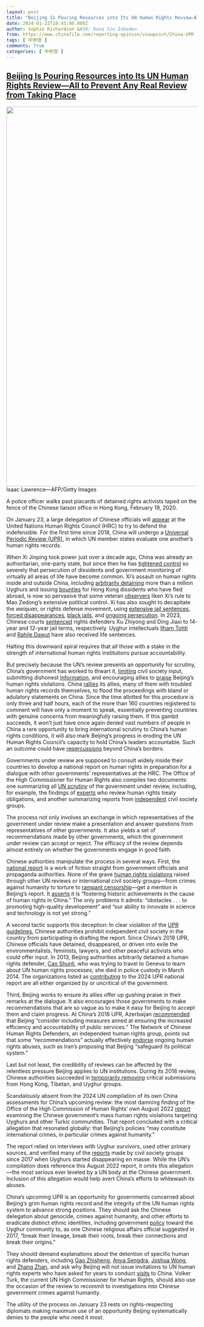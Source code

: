 ```yaml
---
layout: post
title: "Beijing Is Pouring Resources into Its UN Human Rights Review—All to Prevent Any Real Review from Taking Place"
date: 2024-01-22T18:43:00.000Z
author: Sophie Richardson &#38; Rana Siu Inboden
from: https://www.chinafile.com/reporting-opinion/viewpoint/China-UPR
tags: [ 中参馆 ]
comments: True
categories: [ 中参馆 ]
---
```

<!--1705948980000-->
[Beijing Is Pouring Resources into Its UN Human Rights Review—All to Prevent Any Real Review from Taking Place](https://www.chinafile.com/reporting-opinion/viewpoint/China-UPR)
------

<div>
<div class="view view-featured-photo view-id-featured_photo view-display-id-panel_pane_1 visual-box view-dom-id-df9c4bef1738f8104cd69a497ce9c8db">                  <div class="content view-content">        <div class="views-row views-row-1">        <div class="views-field views-field-field-common-featured-photo">        <div class="field-content"><a href="https://www.chinafile.com/sites/default/files/assets/images/article/featured/55161_sm2.jpg" title="Beijing Is Pouring Resources into Its UN Human Rights Review—All to Prevent Any Real Review from Taking Place" class="colorbox" data-colorbox-gallery="gallery-node-55161-gwRWCxo46Ck" data-cbox-img-attrs="{"title": "", "alt": ""}"><img src="https://www.chinafile.com/sites/default/files/styles/large/public/assets/images/article/featured/55161_sm2.jpg?itok=p6kVJ0bt" width="1500" height="999" alt title referrerpolicy="no-referrer"></a></div>  </div>    <div>        <div class="photo-credit">Isaac Lawrence—AFP/Getty Images</div>  </div>    <div>        <div class="photo-caption"><p>A police officer walks past placards of detained rights activists taped on the fence of the Chinese liaison office in Hong Kong, February 19, 2020.</p></div>  </div>  </div>    </div>            </div>            <div class="content">    <div class="field field-name-body field-type-text-with-summary field-label-hidden">      <p class="dropcap">On January 23, a large delegation of Chinese officials will <a href="https://www.ohchr.org/en/hr-bodies/upr/cn-index" target="_blank" rel="nofollow">appear</a> at the United Nations Human Rights Council (HRC) to try to defend the indefensible. For the first time since 2018, China will undergo a <a href="https://www.ohchr.org/en/hr-bodies/upr/upr-home" target="_blank" rel="nofollow">Universal Periodic Review (UPR)</a>, in which UN member states evaluate one another’s human rights records.</p><p>When Xi Jinping took power just over a decade ago, China was already an authoritarian, one-party state, but since then he has <a href="https://www.nytimes.com/2022/10/17/business/china-xi-jinping-governance.html" target="_blank" rel="nofollow">tightened control</a> so severely that persecution of dissidents and government monitoring of virtually all areas of life have become common. Xi’s assault on human rights inside and outside China, including <a href="https://www.chinafile.com/reporting-opinion/features/where-did-one-million-figure-detentions-xinjiangs-camps-come" target="_blank" rel="nofollow">arbitrarily detaining</a> more than a million Uyghurs and issuing <a href="https://www.hkdc.us/press-release/anna-kwok-on-the-arrest-warrant" target="_blank" rel="nofollow">bounties</a> for Hong Kong dissidents who have fled abroad, is now so pervasive that some veteran <a href="https://www.jeromecohen.net/jerrys-blog/tag/Xi+Jinping" target="_blank" rel="nofollow">observers</a> liken Xi’s rule to Mao Zedong’s extensive political control. Xi has also sought to decapitate the <em>weiquan</em>, or rights defense movement, using <a href="https://www.wsj.com/articles/china-sentences-human-rights-activists-to-prison-for-subversion-7acd7cfc" target="_blank" rel="nofollow">extensive jail sentences</a>, <a href="https://www.cfr.org/in-brief/peng-shuai-china-disappeared-how-beijing-silences-critics" target="_blank" rel="nofollow">forced disappearances</a>, <a href="https://safeguarddefenders.com/sites/default/files/pdf/FACTSHEET%20RSDL.pdf" target="_blank" rel="nofollow">black jails,</a> and <a href="https://www.politico.com/news/2023/12/10/china-international-human-rights-day-00130970" target="_blank" rel="nofollow">ongoing persecution</a>. In 2023, Chinese courts <a href="https://www.chinafile.com/reporting-opinion/viewpoint/xu-zhiyong-ding-jiaxi" target="_blank" rel="nofollow">sentenced</a> rights defenders Xu Zhiyong and Ding Jiaxi to 14-year and 12-year jail terms, respectively. Uyghur intellectuals <a href="https://www.nytimes.com/2014/09/24/world/asia/china-court-sentences-uighur-scholar-to-life-in-separatism-case.html" target="_blank" rel="nofollow">Ilham Tohti</a> and <a href="https://www.npr.org/2023/10/01/1202884185/in-china-a-uyghur-scholar-has-been-sentenced-to-life-in-prison" target="_blank" rel="nofollow">Rahile Dawut</a> have also received life sentences.</p><p>Halting this downward spiral requires that all those with a stake in the strength of international human rights institutions pursue accountability.</p><p>But precisely because the UN’s review presents an opportunity for scrutiny, China’s government has worked to thwart it, <a href="https://www.thegenevaobserver.com/exclusive-china-seeks-to-quash-dissent-ahead-un-review-of-its-rights-record/" target="_blank" rel="nofollow">limiting</a> civil society input, submitting dishonest <a href="https://www.ohchr.org/en/hr-bodies/upr/cn-index" target="_blank" rel="nofollow">information</a>, and encouraging allies to <a href="https://www.ohchr.org/en/hr-bodies/upr/cn-index" target="_blank" rel="nofollow">praise</a> Beijing’s human rights violations. China <a href="https://www.swissinfo.ch/eng/exclusive-china-lobbies-countries-to-praise-its-rights-record-ahead-of-un-review---diplomats/49147882" target="_blank" rel="nofollow">rallies</a> its allies, many of them with troubled human rights records themselves, to flood the proceedings with bland or adulatory statements on China. Since the time allotted for this procedure is only three and half hours, each of the more than 160 countries registered to comment will have only a moment to speak, essentially preventing countries with genuine concerns from meaningfully raising them. If this gambit succeeds, it won’t just have once again denied vast numbers of people in China a rare opportunity to bring international scrutiny to China’s human rights conditions, it will also mark Beijing’s progress in eroding the UN Human Rights Council’s capacity to hold China’s leaders accountable. Such an outcome could have <a href="https://www.ned.org/new-report-defending-the-global-human-rights-system/" target="_blank" rel="nofollow">repercussions</a> beyond China’s borders.</p><p>Governments under review are supposed to consult widely inside their countries to develop a national report on human rights in preparation for a dialogue with other governments’ representatives at the HRC. The Office of the High Commissioner for Human Rights also compiles two documents: one summarizing all <a href="https://www.ohchr.org/en/hr-bodies/upr/cn-index" target="_blank" rel="nofollow">UN scrutiny</a> of the government under review, including, for example, the findings of <a href="https://www.ohchr.org/en/press-releases/2022/07/un-human-rights-committee-issues-findings-hong-kong-macao-georgia-ireland#:~:text=Hong%20Kong%20%2D%20China,-The%20Committee%20was&text=The%20Committee%20underscored%20the%20shortcomings,trial%20and%20execution%20of%20penalties." target="_blank" rel="nofollow">experts</a> who review human rights treaty obligations, and another summarizing reports from <a href="https://www.ohchr.org/en/hr-bodies/upr/cn-index" target="_blank" rel="nofollow">independent</a> civil society groups.</p><p>The process not only involves an exchange in which representatives of the government under review make a presentation and answer questions from representatives of other governments. It also yields a set of recommendations made by other governments, which the government under review can accept or reject. The efficacy of the review depends almost entirely on whether the governments engage in good faith.</p><p>Chinese authorities manipulate the process in several ways. First, the <a href="https://www.ohchr.org/en/hr-bodies/upr/cn-index" target="_blank" rel="nofollow">national report</a> is a work of fiction straight from government officials and propaganda authorities. None of the grave <a href="https://www.ohchr.org/sites/default/files/documents/countries/2022-08-31/22-08-31-final-assesment.pdf" target="_blank" rel="nofollow">human rights violations</a> raised through other UN reviews or international civil society groups—from crimes against humanity to torture to <a href="https://www.nytimes.com/2023/02/10/opinion/china-politics-language.html" target="_blank" rel="nofollow">rampant censorship</a>—get a mention in Beijing’s report. It <a href="https://documents-dds-ny.un.org/doc/UNDOC/GEN/G23/228/57/PDF/G2322857.pdf?OpenElement" target="_blank" rel="nofollow">asserts</a> it is “fostering historic achievements in the cause of human rights in China.” The only problems it admits: “obstacles . . . to promoting high-quality development” and “our ability to innovate in science and technology is not yet strong.”</p><p>A second tactic supports this deception: In clear violation of the <a href="https://www.ohchr.org/sites/default/files/HRBodies/UPR/Documents/PracticalGuideCivilSociety.pdf" target="_blank" rel="nofollow">UPR guidelines</a>, Chinese authorities prohibit independent civil society in the country from participating in drafting the report. Since China’s 2018 UPR, Chinese officials have detained, disappeared, or driven into exile the environmentalists, feminists, lawyers, and other peaceful activists who could offer input. In 2013, Beijing authorities arbitrarily detained a human rights defender, <a href="https://www.nchrd.org/2019/03/cao-shunli/" target="_blank" rel="nofollow">Cao Shunli</a>, who was trying to travel to Geneva to learn about UN human rights processes; she died in police custody in March 2014. The organizations listed as <a href="https://www.ohchr.org/en/hr-bodies/upr/uprcn-add-info-s45" target="_blank" rel="nofollow">contributing</a> to the 2024 UPR national report are all either organized by or uncritical of the government.</p><p>Third, Beijing works to ensure its allies offer up gushing praise in their remarks at the dialogue. It also encourages those governments to make recommendations that are so vague as to make it easy for Beijing to accept them and claim progress. At China’s 2018 UPR, Azerbaijan <a href="https://ishr.ch/wp-content/uploads/2021/11/China-UPR-Working-Group-Report.pdf" target="_blank" rel="nofollow">recommended</a> that Beijing “consider including measures aimed at ensuring the increased efficiency and accountability of public services.” The Network of Chinese Human Rights Defenders, an independent human rights group, points out that some “recommendations” actually effectively <a href="https://www.nchrd.org/2023/12/briefing-paper-strategies-for-making-chinas-4th-upr-effective-in-stopping-atrocity-crimes/" target="_blank" rel="nofollow">endorse</a> ongoing human rights abuses, such as Iran’s proposing that Beijing “safeguard its political system.”</p><p>Last but not least, the credibility of reviews can be affected by the relentless pressure Beijing applies to UN institutions. During its 2018 review, Chinese authorities succeeded in <a href="https://ishr.ch/sites/default/files/article/files/joint_press_statement_ohchr_-_china_upr.pdf" target="_blank" rel="nofollow">temporarily removing</a> critical submissions from Hong Kong, Tibetan, and Uyghur groups.</p><p>Scandalously absent from the 2024 UN compilation of its own China assessments for China’s upcoming review: the most damning finding of the Office of the High Commission of Human Rights’ <em>own</em> August 2022 <a href="https://www.ohchr.org/sites/default/files/documents/countries/2022-08-31/22-08-31-final-assesment.pdf" target="_blank" rel="nofollow">report</a> examining the Chinese government’s mass human rights violations targeting Uyghurs and other Turkic communities. That report concluded with a critical allegation that resonated globally: that Beijing’s policies “may constitute international crimes, in particular crimes against humanity.”</p><p>The report relied on interviews with Uyghur survivors, used other primary sources, and verified many of the <a href="https://shahit.biz/eng/" target="_blank" rel="nofollow">reports</a> made by civil society groups since 2017 when Uyghurs started disappearing en masse. While the UN’s compilation does reference this August 2022 report, it omits this allegation—the most serious ever leveled by a UN body at the Chinese government. Inclusion of this allegation would help avert China’s efforts to whitewash its abuses.</p><p>China’s upcoming UPR is an opportunity for governments concerned about Beijing’s grim human rights record and the integrity of the UN human rights system to advance strong positions. They should ask the Chinese delegation about genocide, crimes against humanity, and other efforts to eradicate distinct ethnic identities, including government <a href="https://www.nytimes.com/2019/01/05/world/asia/china-xinjiang-uighur-intellectuals.html" target="_blank" rel="nofollow">policy</a> toward the Uyghur community to, as one Chinese religious affairs official suggested in 2017, “break their lineage, break their roots, break their connections and break their origins.”</p><p>They should demand explanations about the detention of specific human rights defenders, including <a href="https://www.nchrd.org/2011/02/prisoner-of-conscience-gao-zhisheng/" target="_blank" rel="nofollow">Gao Zhisheng</a>, <a href="https://tchrd.org/release-anti-corruption-and-environmental-activist-a-nya-sengdra-from-unjust-imprisonment/" target="_blank" rel="nofollow">Anya Sengdra</a>, <a href="https://www.hkdc.us/hong-kong-monthly-briefing-2/nsl47-prosecutions-go-to-trial" target="_blank" rel="nofollow">Joshua Wong</a>, and <a href="https://www.amnesty.org/en/petition/china-zhang-zhan/" target="_blank" rel="nofollow">Zhang Zhan</a>, and ask why Beijing will not issue invitations to UN human rights experts who have asked for years to conduct <a href="https://spinternet.ohchr.org/ViewCountryVisits.aspx?visitType=all&country=CHN&Lang=en" target="_blank" rel="nofollow">visits</a> to China. Volker Turk, the current UN High Commissioner for Human Rights, should also use the occasion of the review to recommit to investigations into Chinese government crimes against humanity.</p><p>The utility of the process on January 23 rests on rights-respecting diplomats making maximum use of an opportunity Beijing systematically denies to the people who need it most.<span class="cube"></span></p>  </div>  </div>
</div>
